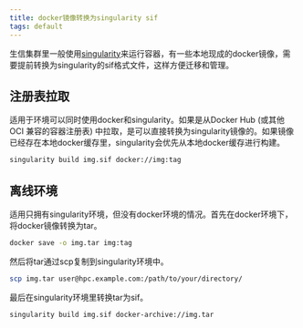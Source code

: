 ```yaml
---
title: docker镜像转换为singularity sif
tags: default
---
```


生信集群里一般使用[singularity](https://sylabs.io/docs/)来运行容器，有一些本地现成的docker镜像，需要提前转换为singularity的sif格式文件，这样方便迁移和管理。


## 注册表拉取
适用于环境可以同时使用docker和singularity。如果是从Docker Hub (或其他 OCI 兼容的容器注册表) 中拉取，是可以直接转换为singularity镜像的。如果镜像已经存在本地docker缓存里，singularity会优先从本地docker缓存进行构建。

```bash
singularity build img.sif docker://img:tag
```

## 离线环境

适用只拥有singularity环境，但没有docker环境的情况。首先在docker环境下，将docker镜像转换为tar。

```bash
docker save -o img.tar img:tag
```

然后将tar通过scp复制到singularity环境中。

```bash
scp img.tar user@hpc.example.com:/path/to/your/directory/
```

最后在singularity环境里转换tar为sif。
```bash
singularity build img.sif docker-archive://img.tar
```
